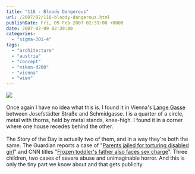 ```yaml
---
title: "118 - Bloody Dangerous"
url: /2007/02/118-bloody-dangerous.html
publishDate: Fri, 09 Feb 2007 02:39:00 +0000
date: 2007-02-09 02:39:00
categories: 
  - "sigma-301-4"
tags: 
  - "architecture"
  - "austria"
  - "concept"
  - "nikon-d200"
  - "vienna"
  - "wien"
---
```

<a href="https://d25zfm9zpd7gm5.cloudfront.net/1200x1200/2007/20070208_120922_ps.jpg"><img src="https://d25zfm9zpd7gm5.cloudfront.net/0600x0600/2007/20070208_120922_ps.jpg"/></a><br/><br/>Once again I have no idea what this is. I found it in Vienna's <a href="http://maps.google.com/?ie=UTF8&om=1&z=17&ll=48.209989,16.351798&spn=0.006385,0.008068" target="_blank">Lange Gasse</a> between Josefstädter Straße and Schmidgasse. I is a quarter of a circle, metal with thorns, held by metal stands, knee-high. I found it in a corner where one house recedes behind the other.<br/><br/>The Story of the Day is actually two of them, and in a way they're both the same. The Guardian reports a case of "<a href="http://www.guardian.co.uk/crime/article/0,,2009298,00.html" target="_blank">Parents jailed for torturing disabled girl</a>" and CNN titles "<a href="http://www.cnn.com/2007/US/02/08/toddler.death.ap/index.html" target="_blank">Frozen toddler's father also faces sex charge</a>". Three children, two cases of severe abuse and unimaginable horror. And this is only the tiny part we know about and that gets publicity.
